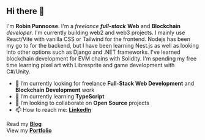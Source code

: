 ## Hi there 👋

I'm **Robin Punnoose**. I'm a _freelance_ **_full-stack_** **Web** and **Blockchain**
 _developer_. I'm currently building web2 and
web3 projects. I mainly use React/Vite with vanilla CSS or Tailwind for the frontend. Nodejs has been my go to for the backend, but I have been learning Nest.js as well as looking into other options such as Django and .NET frameworks. I've learned blockchain development for EVM chains with Solidity. I'm spending my free time learning pixel art with Libresprite and game development with C#/Unity.

- 🔭 I’m currently looking for freelance **Full-Stack Web Development** and
  **Blockchain Development** work
- 🌱 I’m currently learning **TypeScript**
- 👯 I’m looking to collaborate on **Open Source** projects
- 📫 How to reach me:
  <a href="https://www.linkedin.com/in/robin-punnoose/" target="_blank">**LinkedIn**</a>

Read my <a href="https://blog.robinpunn.com" target="_blank">**Blog**</a><br>
View my <a href="https://robinpunn.com" target="_blank">**Portfolio**</a>

